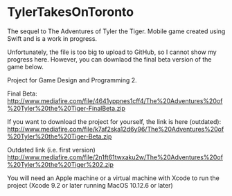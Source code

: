 # TylerTakesOnToronto
The sequel to The Adventures of Tyler the Tiger. Mobile game created using Swift and is a work in progress.

Unfortunately, the file is too big to upload to GitHub, so I cannot show my progress here. However, you can downlaod the final beta version of the game below.

Project for Game Design and Programming 2.

Final Beta:
http://www.mediafire.com/file/4641yppnes1cff4/The%20Adventures%20of%20Tyler%20the%20Tiger-FinalBeta.zip

If you want to download the project for yourself, the link is here (outdated): 
http://www.mediafire.com/file/k7af2ska12d6y96/The%20Adventures%20of%20Tyler%20the%20Tiger-Beta.zip

Outdated link (i.e. first version)
http://www.mediafire.com/file/2n1ft61twxaku2w/The%20Adventures%20of%20Tyler%20the%20Tiger%202.zip

You will need an Apple machine or a virtual machine with Xcode to run the project (Xcode 9.2 or later running MacOS 10.12.6 or later)
